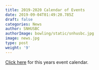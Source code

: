 ```yaml
---
title: 2019-2020 Calendar of Events
date: 2019-09-04T01:49:20.785Z
draft: false
categories: News
author: SNHUSBC
authorImage: bowling/static/snhusbc.jpg
image: news.jpg
type: post
weight: '9'
---
```


<a href="index.pdf" target="blank">Click here</a> for this years event calendar.